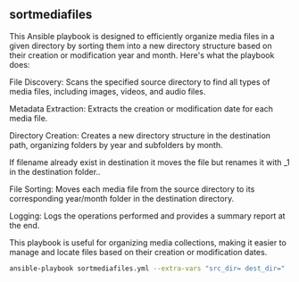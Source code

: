 ## sortmediafiles
This Ansible playbook is designed to efficiently organize media files in a given directory by sorting them into a new directory structure based on their creation or modification year and month. Here's what the playbook does:

File Discovery: Scans the specified source directory to find all types of media files, including images, videos, and audio files.

Metadata Extraction: Extracts the creation or modification date for each media file.

Directory Creation: Creates a new directory structure in the destination path, organizing folders by year and subfolders by month.

If filename already exist in destination it moves the file but renames it with _1 in the destination folder..

File Sorting: Moves each media file from the source directory to its corresponding year/month folder in the destination directory.

Logging: Logs the operations performed and provides a summary report at the end.

This playbook is useful for organizing media collections, making it easier to manage and locate files based on their creation or modification dates.

```bash
ansible-playbook sortmediafiles.yml --extra-vars "src_dir= dest_dir="
```

